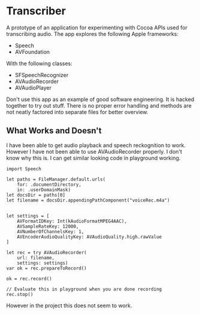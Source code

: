 # Transcriber

A prototype of an application for experimenting with Cocoa APIs used for transcribing audio. The app explores the following Apple frameworks:

- Speech
- AVFoundation

With the following classes:

- SFSpeechRecognizer
- AVAudioRecorder
- AVAudioPlayer

Don't use this app as an example of good software engineering. It is hacked together to try out stuff. There is no proper error handling and methods are not neatly factored into separate files for
better overview.

## What Works and Doesn't

I have been able to get audio playback and speech reckognition to work. However I have not been able to use AVAudioRecorder properly. I don't know why this is. I can get similar looking code in playground working.

    import Speech

    let paths = FileManager.default.urls(
        for: .documentDirectory, 
        in: .userDomainMask)
    let docsDir = paths[0]
    let filename = docsDir.appendingPathComponent("voiceRec.m4a")


    let settings = [
        AVFormatIDKey: Int(kAudioFormatMPEG4AAC),
        AVSampleRateKey: 12000,
        AVNumberOfChannelsKey: 1,
        AVEncoderAudioQualityKey: AVAudioQuality.high.rawValue
    ]

    let rec = try AVAudioRecorder(
        url: filename, 
        settings: settings)
    var ok = rec.prepareToRecord()

    ok = rec.record()

    // Evaluate this in playground when you are done recording
    rec.stop()
    
However in the project this does not seem to work.